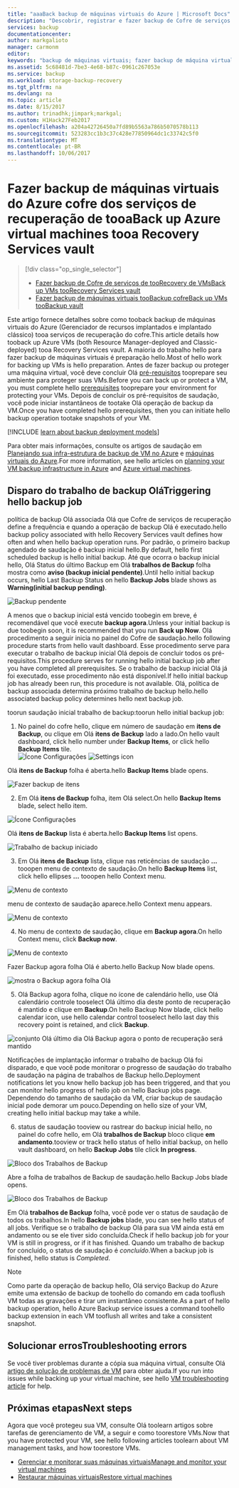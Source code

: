 ```yaml
---
title: "aaaBack backup de máquinas virtuais do Azure | Microsoft Docs"
description: "Descobrir, registrar e fazer backup de Cofre de serviços de recuperação de tooa de máquinas virtuais do Azure."
services: backup
documentationcenter: 
author: markgalioto
manager: carmonm
editor: 
keywords: "backup de máquinas virtuais; fazer backup de máquina virtual, backup e recuperação de desastres; backup de vm arm"
ms.assetid: 5c68481d-7be3-4e68-b87c-0961c267053e
ms.service: backup
ms.workload: storage-backup-recovery
ms.tgt_pltfrm: na
ms.devlang: na
ms.topic: article
ms.date: 8/15/2017
ms.author: trinadhk;jimpark;markgal;
ms.custom: H1Hack27Feb2017
ms.openlocfilehash: a204a42726450a7fd89b5563a786b5070578b113
ms.sourcegitcommit: 523283cc1b3c37c428e77850964dc1c33742c5f0
ms.translationtype: MT
ms.contentlocale: pt-BR
ms.lasthandoff: 10/06/2017
---
```

# <a name="back-up-azure-virtual-machines-tooa-recovery-services-vault"></a><span data-ttu-id="aec36-104">Fazer backup de máquinas virtuais do Azure cofre dos serviços de recuperação de tooa</span><span class="sxs-lookup"><span data-stu-id="aec36-104">Back up Azure virtual machines tooa Recovery Services vault</span></span>
> [!div class="op_single_selector"]
> * [<span data-ttu-id="aec36-105">Fazer backup de Cofre de serviços de tooRecovery de VMs</span><span class="sxs-lookup"><span data-stu-id="aec36-105">Back up VMs tooRecovery Services vault</span></span>](backup-azure-arm-vms.md)
> * [<span data-ttu-id="aec36-106">Fazer backup de máquinas virtuais tooBackup cofre</span><span class="sxs-lookup"><span data-stu-id="aec36-106">Back up VMs tooBackup vault</span></span>](backup-azure-vms.md)
>
>

<span data-ttu-id="aec36-107">Este artigo fornece detalhes sobre como tooback backup de máquinas virtuais do Azure (Gerenciador de recursos implantados e implantado clássico) tooa serviços de recuperação do cofre.</span><span class="sxs-lookup"><span data-stu-id="aec36-107">This article details how tooback up Azure VMs (both Resource Manager-deployed and Classic-deployed) tooa Recovery Services vault.</span></span> <span data-ttu-id="aec36-108">A maioria do trabalho hello para fazer backup de máquinas virtuais é preparação hello.</span><span class="sxs-lookup"><span data-stu-id="aec36-108">Most of hello work for backing up VMs is hello preparation.</span></span> <span data-ttu-id="aec36-109">Antes de fazer backup ou proteger uma máquina virtual, você deve concluir Olá [pré-requisitos](backup-azure-arm-vms-prepare.md) tooprepare seu ambiente para proteger suas VMs.</span><span class="sxs-lookup"><span data-stu-id="aec36-109">Before you can back up or protect a VM, you must complete hello [prerequisites](backup-azure-arm-vms-prepare.md) tooprepare your environment for protecting your VMs.</span></span> <span data-ttu-id="aec36-110">Depois de concluir os pré-requisitos de saudação, você pode iniciar instantâneos de tootake Olá operação de backup da VM.</span><span class="sxs-lookup"><span data-stu-id="aec36-110">Once you have completed hello prerequisites, then you can initiate hello backup operation tootake snapshots of your VM.</span></span>


[!INCLUDE [learn about backup deployment models](../../includes/backup-deployment-models.md)]

<span data-ttu-id="aec36-111">Para obter mais informações, consulte os artigos de saudação em [Planejando sua infra-estrutura de backup de VM no Azure](backup-azure-vms-introduction.md) e [máquinas virtuais do Azure](https://azure.microsoft.com/documentation/services/virtual-machines/).</span><span class="sxs-lookup"><span data-stu-id="aec36-111">For more information, see hello articles on [planning your VM backup infrastructure in Azure](backup-azure-vms-introduction.md) and [Azure virtual machines](https://azure.microsoft.com/documentation/services/virtual-machines/).</span></span>

## <a name="triggering-hello-backup-job"></a><span data-ttu-id="aec36-112">Disparo do trabalho de backup Olá</span><span class="sxs-lookup"><span data-stu-id="aec36-112">Triggering hello backup job</span></span>
<span data-ttu-id="aec36-113">política de backup Olá associada Olá que Cofre de serviços de recuperação define a frequência e quando a operação de backup Olá é executado.</span><span class="sxs-lookup"><span data-stu-id="aec36-113">hello backup policy associated with hello Recovery Services vault defines how often and when hello backup operation runs.</span></span> <span data-ttu-id="aec36-114">Por padrão, o primeiro backup agendado de saudação é backup inicial hello.</span><span class="sxs-lookup"><span data-stu-id="aec36-114">By default, hello first scheduled backup is hello initial backup.</span></span> <span data-ttu-id="aec36-115">Até que ocorra o backup inicial hello, Olá Status do último Backup em Olá **trabalhos de Backup** folha mostra como **aviso (backup inicial pendente)**.</span><span class="sxs-lookup"><span data-stu-id="aec36-115">Until hello initial backup occurs, hello Last Backup Status on hello **Backup Jobs** blade shows as **Warning(initial backup pending)**.</span></span>

![Backup pendente](./media/backup-azure-vms-first-look-arm/initial-backup-not-run.png)

<span data-ttu-id="aec36-117">A menos que o backup inicial está vencido toobegin em breve, é recomendável que você execute **backup agora**.</span><span class="sxs-lookup"><span data-stu-id="aec36-117">Unless your initial backup is due toobegin soon, it is recommended that you run **Back up Now**.</span></span> <span data-ttu-id="aec36-118">Olá procedimento a seguir inicia no painel do Cofre de saudação.</span><span class="sxs-lookup"><span data-stu-id="aec36-118">hello following procedure starts from hello vault dashboard.</span></span> <span data-ttu-id="aec36-119">Esse procedimento serve para executar o trabalho de backup inicial Olá depois de concluir todos os pré-requisitos.</span><span class="sxs-lookup"><span data-stu-id="aec36-119">This procedure serves for running hello initial backup job after you have completed all prerequisites.</span></span> <span data-ttu-id="aec36-120">Se o trabalho de backup inicial Olá já foi executado, esse procedimento não está disponível.</span><span class="sxs-lookup"><span data-stu-id="aec36-120">If hello initial backup job has already been run, this procedure is not available.</span></span> <span data-ttu-id="aec36-121">Olá, política de backup associada determina próximo trabalho de backup hello.</span><span class="sxs-lookup"><span data-stu-id="aec36-121">hello associated backup policy determines hello next backup job.</span></span>  

<span data-ttu-id="aec36-122">toorun saudação inicial trabalho de backup:</span><span class="sxs-lookup"><span data-stu-id="aec36-122">toorun hello initial backup job:</span></span>

1. <span data-ttu-id="aec36-123">No painel do cofre hello, clique em número de saudação em **itens de Backup**, ou clique em Olá **itens de Backup** lado a lado.</span><span class="sxs-lookup"><span data-stu-id="aec36-123">On hello vault dashboard, click hello number under **Backup Items**, or click hello **Backup Items** tile.</span></span> <br/><span data-ttu-id="aec36-124">
  ![Ícone Configurações](./media/backup-azure-vms-first-look-arm/rs-vault-config-vm-back-up-now-1.png)</span><span class="sxs-lookup"><span data-stu-id="aec36-124">
![Settings icon](./media/backup-azure-vms-first-look-arm/rs-vault-config-vm-back-up-now-1.png)</span></span>

  <span data-ttu-id="aec36-125">Olá **itens de Backup** folha é aberta.</span><span class="sxs-lookup"><span data-stu-id="aec36-125">hello **Backup Items** blade opens.</span></span>

  ![Fazer backup de itens](./media/backup-azure-vms-first-look-arm/back-up-items-list.png)

2. <span data-ttu-id="aec36-127">Em Olá **itens de Backup** folha, item Olá select.</span><span class="sxs-lookup"><span data-stu-id="aec36-127">On hello **Backup Items** blade, select hello item.</span></span>

  ![Ícone Configurações](./media/backup-azure-vms-first-look-arm/back-up-items-list-selected.png)

  <span data-ttu-id="aec36-129">Olá **itens de Backup** lista é aberta.</span><span class="sxs-lookup"><span data-stu-id="aec36-129">hello **Backup Items** list opens.</span></span> <br/>

  ![Trabalho de backup iniciado](./media/backup-azure-vms-first-look-arm/backup-items-not-run.png)

3. <span data-ttu-id="aec36-131">Em Olá **itens de Backup** lista, clique nas reticências de saudação **...**  tooopen menu de contexto de saudação.</span><span class="sxs-lookup"><span data-stu-id="aec36-131">On hello **Backup Items** list, click hello ellipses **...** tooopen hello Context menu.</span></span>

  ![Menu de contexto](./media/backup-azure-vms-first-look-arm/context-menu.png)

  <span data-ttu-id="aec36-133">menu de contexto de saudação aparece.</span><span class="sxs-lookup"><span data-stu-id="aec36-133">hello Context menu appears.</span></span>

  ![Menu de contexto](./media/backup-azure-vms-first-look-arm/context-menu-small.png)

4. <span data-ttu-id="aec36-135">No menu de contexto de saudação, clique em **Backup agora**.</span><span class="sxs-lookup"><span data-stu-id="aec36-135">On hello Context menu, click **Backup now**.</span></span>

  ![Menu de contexto](./media/backup-azure-vms-first-look-arm/context-menu-small-backup-now.png)

  <span data-ttu-id="aec36-137">Fazer Backup agora folha Olá é aberto.</span><span class="sxs-lookup"><span data-stu-id="aec36-137">hello Backup Now blade opens.</span></span>

  ![mostra o Backup agora folha Olá](./media/backup-azure-vms-first-look-arm/backup-now-blade-short.png)

5. <span data-ttu-id="aec36-139">Olá Backup agora folha, clique no ícone de calendário hello, use Olá calendário controle tooselect Olá último dia deste ponto de recuperação é mantido e clique em **Backup**.</span><span class="sxs-lookup"><span data-stu-id="aec36-139">On hello Backup Now blade, click hello calendar icon, use hello calendar control tooselect hello last day this recovery point is retained, and click **Backup**.</span></span>

  ![conjunto Olá último dia Olá Backup agora o ponto de recuperação será mantido](./media/backup-azure-vms-first-look-arm/backup-now-blade-calendar.png)

  <span data-ttu-id="aec36-141">Notificações de implantação informar o trabalho de backup Olá foi disparado, e que você pode monitorar o progresso de saudação do trabalho de saudação na página de trabalhos de Backup hello.</span><span class="sxs-lookup"><span data-stu-id="aec36-141">Deployment notifications let you know hello backup job has been triggered, and that you can monitor hello progress of hello job on hello Backup jobs page.</span></span> <span data-ttu-id="aec36-142">Dependendo do tamanho de saudação da VM, criar backup de saudação inicial pode demorar um pouco.</span><span class="sxs-lookup"><span data-stu-id="aec36-142">Depending on hello size of your VM, creating hello initial backup may take a while.</span></span>

6. <span data-ttu-id="aec36-143">status de saudação tooview ou rastrear do backup inicial hello, no painel do cofre hello, em Olá **trabalhos de Backup** bloco clique **em andamento**.</span><span class="sxs-lookup"><span data-stu-id="aec36-143">tooview or track hello status of hello initial backup, on hello vault dashboard, on hello **Backup Jobs** tile click **In progress**.</span></span>

  ![Bloco dos Trabalhos de Backup](./media/backup-azure-vms-first-look-arm/open-backup-jobs-1.png)

  <span data-ttu-id="aec36-145">Abre a folha de trabalhos de Backup de saudação.</span><span class="sxs-lookup"><span data-stu-id="aec36-145">hello Backup Jobs blade opens.</span></span>

  ![Bloco dos Trabalhos de Backup](./media/backup-azure-vms-first-look-arm/backup-jobs-in-jobs-view-1.png)

  <span data-ttu-id="aec36-147">Em Olá **trabalhos de Backup** folha, você pode ver o status de saudação de todos os trabalhos.</span><span class="sxs-lookup"><span data-stu-id="aec36-147">In hello **Backup jobs** blade, you can see hello status of all jobs.</span></span> <span data-ttu-id="aec36-148">Verifique se o trabalho de backup Olá para sua VM ainda está em andamento ou se ele tiver sido concluída.</span><span class="sxs-lookup"><span data-stu-id="aec36-148">Check if hello backup job for your VM is still in progress, or if it has finished.</span></span> <span data-ttu-id="aec36-149">Quando um trabalho de backup for concluído, o status de saudação é *concluído*.</span><span class="sxs-lookup"><span data-stu-id="aec36-149">When a backup job is finished, hello status is *Completed*.</span></span>

  > [!NOTE]
  > <span data-ttu-id="aec36-150">Como parte da operação de backup hello, Olá serviço Backup do Azure emite uma extensão de backup de toohello do comando em cada tooflush VM todas as gravações e tirar um instantâneo consistente.</span><span class="sxs-lookup"><span data-stu-id="aec36-150">As a part of hello backup operation, hello Azure Backup service issues a command toohello backup extension in each VM tooflush all writes and take a consistent snapshot.</span></span>
  >
  >

## <a name="troubleshooting-errors"></a><span data-ttu-id="aec36-151">Solucionar erros</span><span class="sxs-lookup"><span data-stu-id="aec36-151">Troubleshooting errors</span></span>
<span data-ttu-id="aec36-152">Se você tiver problemas durante a cópia sua máquina virtual, consulte Olá [artigo de solução de problemas de VM](backup-azure-vms-troubleshoot.md) para obter ajuda.</span><span class="sxs-lookup"><span data-stu-id="aec36-152">If you run into issues while backing up your virtual machine, see hello [VM troubleshooting article](backup-azure-vms-troubleshoot.md) for help.</span></span>

## <a name="next-steps"></a><span data-ttu-id="aec36-153">Próximas etapas</span><span class="sxs-lookup"><span data-stu-id="aec36-153">Next steps</span></span>
<span data-ttu-id="aec36-154">Agora que você protegeu sua VM, consulte Olá toolearn artigos sobre tarefas de gerenciamento de VM, a seguir e como toorestore VMs.</span><span class="sxs-lookup"><span data-stu-id="aec36-154">Now that you have protected your VM, see hello following articles toolearn about VM management tasks, and how toorestore VMs.</span></span>

* [<span data-ttu-id="aec36-155">Gerenciar e monitorar suas máquinas virtuais</span><span class="sxs-lookup"><span data-stu-id="aec36-155">Manage and monitor your virtual machines</span></span>](backup-azure-manage-vms.md)
* [<span data-ttu-id="aec36-156">Restaurar máquinas virtuais</span><span class="sxs-lookup"><span data-stu-id="aec36-156">Restore virtual machines</span></span>](backup-azure-arm-restore-vms.md)
